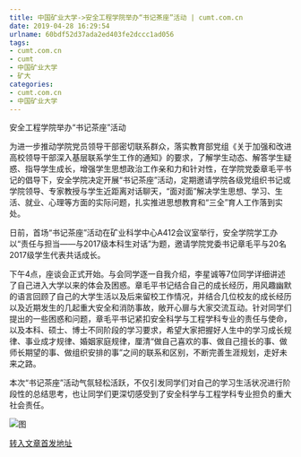 ```yaml
---
title: 中国矿业大学->安全工程学院举办“书记茶座”活动 | cumt.com.cn
date: 2019-04-28 16:29:54
urlname: 60bdf52d37ada2ed403fe2dccc1ad056
tags: 
- cumt.com.cn
- cumt
- 中国矿业大学
- 矿大
categories:
- cumt.com.cn
- 中国矿业大学
---
```


安全工程学院举办“书记茶座”活动

为进一步推动学院党员领导干部密切联系群众，落实教育部党组《关于加强和改进高校领导干部深入基层联系学生工作的通知》的要求，了解学生动态、解答学生疑惑、指导学生成长，增强学生思想政治工作亲和力和针对性，在学院党委章毛平书记的倡导下，安全学院决定开展“书记茶座”活动，定期邀请学院各级党组织书记或学院领导、专家教授与学生近距离对话聊天，“面对面”解决学生思想、学习、生活、就业、心理等方面的实际问题，扎实推进思想教育和“三全”育人工作落到实处。

日前，首场“书记茶座”活动在矿业科学中心A412会议室举行，安全学院学工办以“责任与担当——与2017级本科生对话”为题，邀请学院党委书记章毛平与20名2017级学生代表共话成长。

下午4点，座谈会正式开始。与会同学逐一自我介绍，李星诚等7位同学详细讲述了自己进入大学以来的体会及困惑。章毛平书记结合自己的成长经历，用风趣幽默的语言回顾了自己的大学生活以及后来留校工作情况，并结合几位校友的成长经历以及近期发生的几起重大安全和消防事故，敞开心扉与大家交流互动。针对同学们提出的一些困惑和问题，章毛平书记紧扣安全科学与工程学科专业的责任与使命，以及本科、硕士、博士不同阶段的学习要求，希望大家把握好人生中的学习成长规律、事业成才规律、婚姻家庭规律，厘清“做自己喜欢的事、做自己擅长的事、做师长期望的事、做组织安排的事”之间的联系和区别，不断完善生涯规划，走好未来之路。

本次“书记茶座”活动气氛轻松活跃，不仅引发同学们对自己的学习生活状况进行阶段性的总结思考，也让同学们更深切感受到了安全科学与工程学科专业担负的重大社会责任。

![图](http://xwzx.cumt.edu.cn/_upload/article/images/e5/3c/8fadee7a48938b7d861017cd8529/77b2bd02-5e9d-4e0c-9978-37ca9424c582.jpg)

[转入文章首发地址](http://xwzx.cumt.edu.cn/e9/61/c513a518497/page.htm)